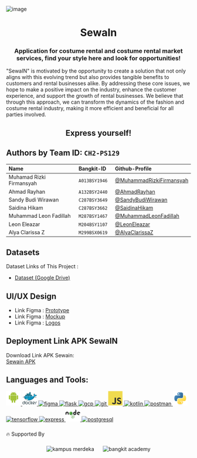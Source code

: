 ![image](https://github.com/SewainID/.github/assets/110903076/5e16e77c-1f55-4d3f-9252-fc8c99732b76)<h1 align="center">SewaIn</h1>
<h3 align="center">Application for costume rental and costume rental market services, find your style here and look for opportunities!</h3>
<p align="center">


"SewaIN" is motivated by the opportunity to create a solution that not only aligns with this evolving trend but also provides tangible benefits to customers and rental businesses alike. By addressing these core issues, we hope to make a positive impact on the industry, enhance the customer experience, and support the growth of rental businesses. We believe that through this approach, we can transform the dynamics of the fashion and costume rental industry, making it more efficient and beneficial for all parties involved.

<h2 align="center"> Express yourself! </h2>

## Authors by Team ID: `CH2-PS129`
| Name | Bangkit-ID     | Github-Profile                       |
| :-------- | :------- | :-------------------------------- |
| Muhamad Rizki Firmansyah      | `A013BSY1946` | [@MuhammadRizkiFirmansyah](https://github.com/legenhand) |
| Ahmad Rayhan      | `A132BSY2440` | [@AhmadRayhan](https://github.com/ahmadrayhan107) |
| Sandy Budi Wirawan      | `C287BSY3649` | [@SandyBudiWirawan](https://github.com/syanzzz) |
| Saidina Hikam      | `C287BSY3662` | [@SaidinaHikam](https://github.com/hellsing032) |
| Muhammad Leon Fadillah      | `M287BSY1467 ` | [@MuhammadLeonFadillah](https://github.com/23Leon) |
| Leon Eleazar      | `M204BSY1107` | [@LeonEleazar](https://github.com/leonnn69) |
| Alya Clarissa Z      | `M299BSX0619` | [@AlyaClarissaZ](https://github.com/ceylarissa) |


## Datasets

Dataset Links of This Project :

- [Dataset (Google Drive)](https://drive.google.com/file/d/1ZxhBdiosr3KM7QyXT54B6XXi7VLuqJPH/view?usp=sharing)


## UI/UX Design

- Link Figma : [Prototype](https://www.figma.com/file/9FFrTktKQ0iLkPcVJmYoQs/Sewain-Mobile-Apps?type=design&node-id=54697-440&mode=design&t=a0FtouUJTHXQp4Vq-0)
- Link Figma : [Mockup](https://www.figma.com/file/9FFrTktKQ0iLkPcVJmYoQs/Sewain-Mobile-Apps?type=design&node-id=55501-1831&mode=design&t=a0FtouUJTHXQp4Vq-0)
- Link Figma : [Logos](https://www.figma.com/file/9FFrTktKQ0iLkPcVJmYoQs/Sewain-Mobile-Apps?type=design&node-id=54697-25342&mode=design&t=a0FtouUJTHXQp4Vq-0)

## Deployment Link APK SewaIN

Download Link APK Sewain:<br>
[Sewain APK](#)


## Languages and Tools:
<p align="left">
  <a href="https://developer.android.com" target="_blank" rel="noreferrer">
    <img src="https://raw.githubusercontent.com/devicons/devicon/master/icons/android/android-original-wordmark.svg" alt="android" width="40" height="40"/>
  </a>
  <a href="https://www.docker.com/" target="_blank" rel="noreferrer">
    <img src="https://raw.githubusercontent.com/devicons/devicon/master/icons/docker/docker-original-wordmark.svg" alt="docker" width="40" height="40"/>
  </a>
  <a href="https://www.figma.com/" target="_blank" rel="noreferrer">
    <img src="https://www.vectorlogo.zone/logos/figma/figma-icon.svg" alt="figma" width="40" height="40"/>
  </a>
  <a href="https://flask.palletsprojects.com/" target="_blank" rel="noreferrer">
    <img src="https://www.vectorlogo.zone/logos/pocoo_flask/pocoo_flask-icon.svg" alt="flask" width="40" height="40"/>
  </a>
  <a href="https://cloud.google.com" target="_blank" rel="noreferrer">
    <img src="https://www.vectorlogo.zone/logos/google_cloud/google_cloud-icon.svg" alt="gcp" width="40" height="40"/>
  </a>
  <a href="https://git-scm.com/" target="_blank" rel="noreferrer">
    <img src="https://www.vectorlogo.zone/logos/git-scm/git-scm-icon.svg" alt="git" width="40" height="40"/>
  </a>
  <a href="https://developer.mozilla.org/en-US/docs/Web/JavaScript" target="_blank" rel="noreferrer">
    <img src="https://raw.githubusercontent.com/devicons/devicon/master/icons/javascript/javascript-original.svg" alt="javascript" width="40" height="40"/>
  </a>
  <a href="https://kotlinlang.org" target="_blank" rel="noreferrer">
    <img src="https://www.vectorlogo.zone/logos/kotlinlang/kotlinlang-icon.svg" alt="kotlin" width="40" height="40"/>
  </a>
  <a href="https://postman.com" target="_blank" rel="noreferrer">
    <img src="https://www.vectorlogo.zone/logos/getpostman/getpostman-icon.svg" alt="postman" width="40" height="40"/>
  </a>
  <a href="https://www.python.org" target="_blank" rel="noreferrer">
    <img src="https://raw.githubusercontent.com/devicons/devicon/master/icons/python/python-original.svg" alt="python" width="40" height="40"/>
  </a>
  <a href="https://www.tensorflow.org" target="_blank" rel="noreferrer">
    <img src="https://www.vectorlogo.zone/logos/tensorflow/tensorflow-icon.svg" alt="tensorflow" width="40" height="40"/>
  </a>
  <a href="https://expressjs.com/" target="_blank" rel="noreferrer">
    <img src="https://www.vectorlogo.zone/logos/expressjs/expressjs-icon.svg" alt="express" width="40" height="40"/>
  </a>
  <a href="https://nodejs.org/" target="_blank" rel="noreferrer">
    <img src="https://raw.githubusercontent.com/devicons/devicon/master/icons/nodejs/nodejs-original-wordmark.svg" alt="nodejs" width="40" height="40"/>
  </a>
  <a href="https://www.postgresql.org/" target="_blank" rel="noreferrer">
    <img src="https://www.vectorlogo.zone/logos/postgresql/postgresql-icon.svg" alt="postgresql" width="40" height="40"/>
  </a>
</p>



###

🔥 Supported By

###

<div align="center">
  <img src="https://lldikti10.id/public/img/informasi/berita/MASTER.png" height="80" alt="kampus merdeka" style="margin-right:20px;"/>
  <img src="https://storage.googleapis.com/kampusmerdeka_kemdikbud_go_id/mitra/mitra_af66db2e-0997-4f52-9cc0-a14412eeeab9.png" height="80" alt="bangkit academy" style="margin-right:left0px;"/>
  
</div>

###
